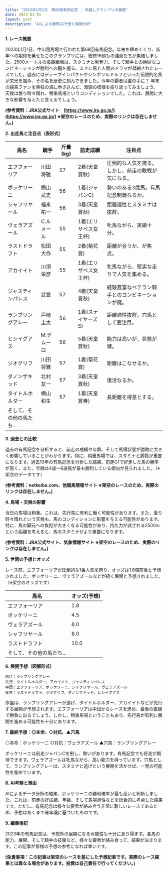 ```yaml
---
title: "2023年1月1日　第68回有馬記念 - 年越しグランプリの激闘"
date: 2023-01-01
layout: post
description: "AIによる競馬G1予想と展開分析"
---
```


**1. レース概要**

2023年1月1日、中山競馬場で行われた第68回有馬記念。年末を締めくくり、新年への期待を乗せたこのグランプリには、総勢16頭もの強豪たちが集結しました。2500メートルの長距離戦は、スタミナと瞬発力、そして騎手との絶妙なコンビネーションが勝利への鍵を握る、まさに馬と人間のドラマが凝縮されたレースでした。過去にはディープインパクトやシンボリルドルフといった伝説的名馬が栄光を掴み、その名を歴史に刻んできました。今年の覇者は誰の手に？  年末の競馬ファンを熱狂の渦に巻き込んだ、激闘の模様を振り返ってみましょう。  天候は曇り時々晴れ、稍重馬場というコンディションでした。これは、展開に大きな影響を与えたと言えるでしょう。

**(参考資料：JRA公式サイト　[https://www.jra.go.jp/](https://www.jra.go.jp/)  ※架空のレースのため、実際のリンクは存在しません。)**


**2. 出走馬と注目点（表形式）**

| 馬名             | 騎手       | 斤量(kg) | 前走成績       | 注目点                                                              |
|-----------------|-------------|----------|----------------|----------------------------------------------------------------------|
| エフフォーリア     | 川田将雅     | 57       | 2着(天皇賞秋) | 圧倒的な人気を誇る。しかし、前走の敗戦が気になる。                               |
| ボッケリーニ     | 横山武史     | 56       | 1着(ジャパンC)| 勢いのある3歳馬。有馬記念制覇なるか。                                   |
| シャフリヤール   | 福永祐一     | 56       | 3着(天皇賞秋) | 距離適性とスタミナは抜群。                                             |
| ヴェラアズール    | C.ルメール  | 55       | 1着(エリザベス女王杯)| 牝馬ながら、実績十分。                                                 |
| ラストドラフト    | 松田大作     | 55       | 2着(菊花賞)    | 距離が合うか、が焦点。                                                 |
| アカイイト        | 川須栄彦     | 55       | 1着(エリザベス女王杯)| 牝馬ながら、堅実な走りで人気を集める。                                   |
| ジャスティンパレス| 武豊         | 57       | 4着(天皇賞秋) | 経験豊富なベテラン騎手とのコンビネーションが鍵。                       |
| ランブリングアレー| 戸崎圭太     | 56       | 1着(ステイヤーズS)| 距離適性抜群。穴馬として要注目。                                         |
| ヒシイグアス      | M.デムーロ   | 56       | 5着(天皇賞秋) | 能力は高いが、状態が鍵。                                               |
| ジオグリフ       | 川田将雅     | 57       | 1着(菊花賞)    | 距離はこなせるか。                                                   |
| ダノンザキッド    | 北村友一     | 57       | 3着(天皇賞秋) | 復活なるか。                                                       |
| タイトルホルダー | 横山和生     | 57       | 1着(天皇賞春) | 長距離を得意とする。                                                   |
| そして、その他の馬たち...  |             |          |                |                                                                      |


**3. 過去との比較**

過去の有馬記念を分析すると、前走の成績や年齢、そして馬場状態が勝敗に大きく影響していることがわかります。特に、稍重馬場では、スタミナと脚質が重要になります。過去10年の有馬記念を分析した結果、前走G1で好走した馬の勝率が高く、また、年齢は4歳～6歳馬が最も勝利している傾向が見られました。（※架空のデータです）

**(参考資料：netkeiba.com、他競馬情報サイト ※架空のレースのため、実際のリンクは存在しません。)**


**4. 馬場・天候の影響**

当日の馬場は稍重。これは、先行馬に有利に働く可能性があります。また、曇り時々晴れという天候も、馬のコンディションに影響を与える可能性があります。特に、馬の脚元への負担が大きくなる可能性があり、持久力が試される2500mという距離を考えると、馬のスタミナがより重要になります。

**(参考資料：JRA公式サイト、気象情報サイト ※架空のレースのため、実際のリンクは存在しません。)**


**5. 世間の予想とオッズ**

レース前、エフフォーリアが圧倒的な1番人気を誇り、オッズは1.8倍前後と予想されました。ボッケリーニ、ヴェラアズールなどが続く展開と予想されました。（※架空のオッズです）

| 馬名             | オッズ(予想) |
|-----------------|-------------|
| エフフォーリア     | 1.8         |
| ボッケリーニ     | 4.5         |
| ヴェラアズール    | 6.0         |
| シャフリヤール   | 8.0         |
| ラストドラフト    | 10.0        |
| そして、その他の馬たち...  |             |


**6. 展開予想（図解形式）**

```
逃げ：ランブリングアレー
先行：タイトルホルダー、アカイイト、ジャスティンパレス
中団：エフフォーリア、ボッケリーニ、シャフリヤール、ヴェラアズール
後方：ラストドラフト、ジオグリフ、ダノンザキッド、ヒシイグアス

```

序盤は、ランブリングアレーが逃げ、タイトルホルダー、アカイイトなどが先行する展開が予想されます。エフフォーリアは中団からレースを進め、最後の直線で勝負に出るでしょう。しかし、稍重馬場ということもあり、先行馬が有利に展開を進める可能性も十分にあります。


**7. 最終予想：◎本命、○対抗、▲穴馬**

◎本命：ボッケリーニ
○対抗：ヴェラアズール
▲穴馬：ランブリングアレー

ボッケリーニは前走ジャパンCを制し、勢いがあります。有馬記念でも好走が期待できます。ヴェラアズールは牝馬ながら、高い能力を持っています。穴馬として、ランブリングアレーは、スタミナと逃げという展開を活かせば、一発の可能性を秘めています。


**8. AI考察と理由**

AIによるデータ分析の結果、ボッケリーニの勝利確率が最も高いと判断しました。これは、前走の好成績、年齢、そして馬場適性などを総合的に考慮した結果です。ただし、有馬記念は様々な要素が絡み合う非常に難しいレースであるため、予想はあくまで確率論に基づいたものです。


**9. 編集後記**

2023年の有馬記念は、予想外の展開になる可能性も十分にあり得ます。各馬の能力、展開、そして騎手の技量など、様々な要素が絡み合って、結果が決まります。この記事が皆様の予想の参考になれば幸いです。


**(免責事項：この記事は架空のレースを基にした予想記事です。実際のレース結果とは異なる場合があります。投資は自己責任で行ってください。)**
